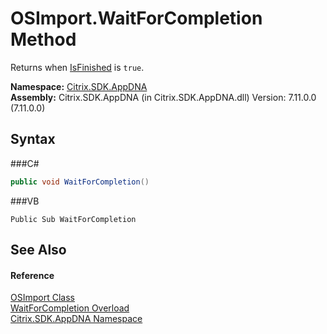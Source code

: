 # OSImport.WaitForCompletion Method 
 

Returns when <a href="P_Citrix_SDK_AppDNA_OSImport_IsFinished">IsFinished</a> is `true`.

**Namespace:**&nbsp;<a href="N_Citrix_SDK_AppDNA">Citrix.SDK.AppDNA</a><br />**Assembly:**&nbsp;Citrix.SDK.AppDNA (in Citrix.SDK.AppDNA.dll) Version: 7.11.0.0 (7.11.0.0)

## Syntax

###C#
```csharp
public void WaitForCompletion()
```

###VB
```vbnet
Public Sub WaitForCompletion
```


## See Also


#### Reference
<a href="T_Citrix_SDK_AppDNA_OSImport">OSImport Class</a><br /><a href="Overload_Citrix_SDK_AppDNA_OSImport_WaitForCompletion">WaitForCompletion Overload</a><br /><a href="N_Citrix_SDK_AppDNA">Citrix.SDK.AppDNA Namespace</a><br />